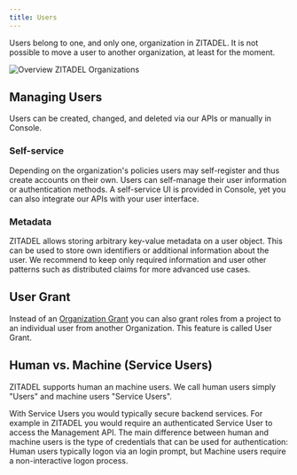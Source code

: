 ```yaml
---
title: Users
---
```


Users belong to one, and only one, organization in ZITADEL. It is not possible to move a user to another organization, at least for the moment.

![Overview ZITADEL Organizations](/img/concepts/objects/organization.png)

## Managing Users

Users can be created, changed, and deleted via our APIs or manually in Console.

### Self-service

Depending on the organization's policies users may self-register and thus create accounts on their own. Users can self-manage their user information or authentication methods. A self-service UI is provided in Console, yet you can also integrate our APIs with your user interface.

### Metadata

ZITADEL allows storing arbitrary key-value metadata on a user object. This can be used to store own identifiers or additional information about the user. We recommend to keep only required information and user other patterns such as distributed claims for more advanced use cases. 

## User Grant

Instead of an [Organization Grant](/docs/guides/basics/projects#exercise---grant-a-project) you can also grant roles from a project to an individual user from another Organization. This feature is called User Grant.

## Human vs. Machine (Service Users)

ZITADEL supports human an machine users. We call human users simply "Users" and machine users "Service Users".

With Service Users you would typically secure backend services. For example in ZITADEL you would require an authenticated Service User to access the Management API. The main difference between human and machine users is the type of credentials that can be used for authentication: Human users typically logon via an login prompt, but Machine users require a non-interactive logon process.
